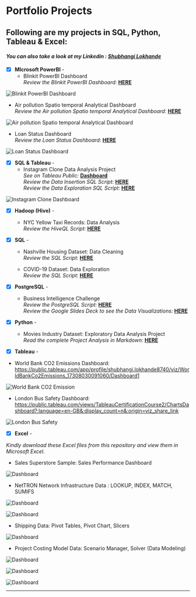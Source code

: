 # Portfolio Projects
## Following are my projects in SQL, Python, Tableau & Excel: <br />
#### *You can also take a look at my Linkedin : [Shubhangi Lokhande](https://www.linkedin.com/in/shubhangilokhande229/)* <br />


- [x] **MIcrosoft PowerBI** - 
  - Blinkit PowerBI Dashboard<br />
*Review the Blinkit PowerBI Dashboard:* **[HERE](https://github.com/ShubhangiLokhande123/Blinkit_PowerBI_Dashboard)**<br />

![Blinkit PowerBI Dashboard](visuals/blinkit.png)



  - Air pollution Spatio temporal Analytical Dashboard<br />
*Review the Air pollution Spatio temporal Analytical Dashboard:* **[HERE](https://github.com/ShubhangiLokhande123/Air-pollution-Spatio-temporal-Analytical-Dashboard)**<br />

![Air pollution Spatio temporal Analytical Dashboard](visuals/air.png)



 - Loan Status Dashboard<br />
*Review the Loan Status Dashboard:* **[HERE](https://github.com/ShubhangiLokhande123/Loan-Status-Dashboard)**<br />

![Loan Status Dashboard](visuals/loan.png)

- [x] **SQL & Tableau** - 
  - Instagram Clone Data Analysis Project<br />
*See on Tableau Public:* **[Dashboard](https://public.tableau.com/app/profile/shubhangi.lokhande8740/viz/InstagramCloneDataAnalysisDashboard_17308021589930/InstagramCloneDataAnalysisDashboard)**<br />
*Review the Data Insertion SQL Script:* **[HERE](https://github.com/ShubhangiLokhande123/Data_Analyst_Portfolio_Repo/blob/main/Instagram%20Clone%20SQL%20-%20Database%20%26%20Inserting%20Data.sql)**<br />
*Review the Data Exploration SQL Script:* **[HERE](https://github.com/ShubhangiLokhande123/Data_Analyst_Portfolio_Repo/blob/main/SQL%20-%20Data%20Exploration.sql)**<br />

![Instagram Clone Dashboard](visuals/InstagramCloneDashboard.png)



- [x] **Hadoop (Hive)** - 
  - NYC Yellow Taxi Records: Data Analysis <br />
*Review the HiveQL Script:* **[HERE](https://github.com/PriyankaJhaTheAnalyst/DataAnalystPortfolioProjects/blob/main/Hadoop(Hive)%20-%20NYC%20Yellow%20Taxi%20Case%20Study.txt)**<br />



- [x] **SQL** - 
  - Nashville Housing Dataset: Data Cleaning <br />
*Review the SQL Script:* **[HERE](https://github.com/PriyankaJhaTheAnalyst/DataAnalystPortfolioProjects/blob/main/SQL%20-%20Data%20Cleaning.sql)**<br />

  - COVID-19 Dataset: Data Exploration  <br />
*Review the SQL Script:* **[HERE](https://github.com/PriyankaJhaTheAnalyst/DataAnalystPortfolioProjects/blob/main/SQL%20-%20Data%20Exploration.sql)**<br />



- [x] **PostgreSQL** - 
  - Business Intelligence Challenge <br />
*Review the PostgreSQL Script:* **[HERE](https://github.com/ShubhangiLokhande123/Data_Analyst_Portfolio_Repo/blob/main/PostgreSQL-BI-CHALLENGE)**<br />
*Review the Google Slides Deck to see the Data Visualizations:* **[HERE](https://drive.google.com/file/d/1eZyKuYe_zRkPSgiah4p2kmScVkQGNxbL/view?usp=sharing)**<br />



- [x] **Python** - 
  - Movies Industry Dataset: Exploratory Data Analysis Project <br />
*Read the complete Project Analysis in Markdown:* **[HERE](https://github.com/ShubhangiLokhande123/Data_Analyst_Portfolio_Repo/blob/main/Python%20-%20Movie%20Industry%20EDA%20Project.ipynb)**<br />



- [x] **Tableau** - 
- World Bank CO2 Emissions Dashboard: https://public.tableau.com/app/profile/shubhangi.lokhande8740/viz/WorldBankCo2Emissions_17308030091060/Dashboard1

![World Bank CO2 Emission](visuals/WorldBankCO2Emission.png)


- London Bus Safety Dashboard: https://public.tableau.com/views/TableauCertificationCourse2/ChartsDashboard?:language=en-GB&:display_count=n&:origin=viz_share_link 

![London Bus Safety](visuals/LondonBusSafety.png)



- [x] **Excel** - 

*Kindly download these Excel files from this repository and view them in Microsoft Excel.*


- Sales Superstore Sample: Sales Performance Dashboard <br />

![Dashboard](visuals/excel/Dashboards.png)


- NetTRON Network Infrastructure Data : LOOKUP, INDEX, MATCH, SUMIFS <br />

![Dashboard](visuals/excel/INDEX.png)

![Dashboard](visuals/excel/LOOKUP.png)


- Shipping Data: Pivot Tables, Pivot Chart, Slicers <br />

![Dashboard](visuals/excel/PivotReports.png)


- Project Costing Model Data: Scenario Manager, Solver (Data Modeling)

![Dashboard](visuals/excel/DataModeling.png)

![Dashboard](visuals/excel/Solver.png)

![Dashboard](visuals/excel/ScenarioManager.png)

--------------------------------------------------------------------------------------------------------------------------------------------------------------------------------
